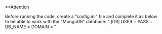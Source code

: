 **Attention

Before running the code, create a "config.ini" file and complete it as below to be able to work with the "MongoDB" database:
"
[DB]
USER = <your username>
PASS = <your password>
DB_NAME = <your database name>
DOMAIN = <your domain like xxxxxxxxxx.xxxxxx.mongodb.net>
"